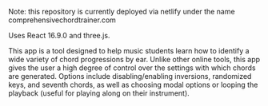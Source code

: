 Note: this repository is currently deployed via netlify under the name comprehensivechordtrainer.com

Uses React 16.9.0 and three.js.

This app is a tool designed to help music students learn how to identify a wide variety of chord progressions by ear. Unlike other online tools, this app gives the user a high degree of control over the settings with which chords are generated. Options include disabling/enabling inversions, randomized keys, and seventh chords, as well as choosing modal options or looping the playback (useful for playing along on their instrument).
